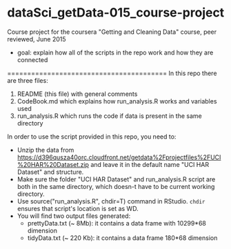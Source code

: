 # dataSci_getData-015_course-project
Course project for the coursera "Getting and Cleaning Data" course, peer reviewed, June 2015

- goal: explain how all of the scripts in the repo work and how they are connected

========================================
In this repo there are three files:
1. README (this file) with general comments
2. CodeBook.md which explains how run_analysis.R works and variables used
3. run_analysis.R which runs the code if data is present in the same directory

In order to use the script provided in this repo, you need to:
* Unzip the data from https://d396qusza40orc.cloudfront.net/getdata%2Fprojectfiles%2FUCI%20HAR%20Dataset.zip and leave it in the default name "UCI HAR Dataset" and structure.
* Make sure the folder "UCI HAR Dataset" and run_analysis.R script are both in the same directory, which doesn-t have to be current working directory.
* Use source("run_analysis.R", chdir=T) command in RStudio. `chdir` ensures that script's location is set as WD.
* You will find two output files generated:
  - prettyData.txt (~ 8Mb): it contains a data frame with 10299*68 dimension
  - tidyData.txt (~ 220 Kb): it contains a data frame 180*68 dimension
